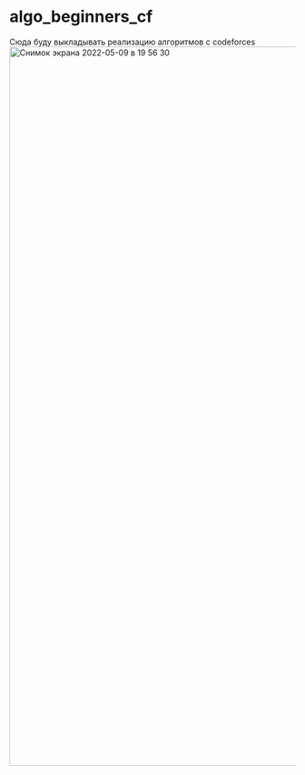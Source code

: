 # algo_beginners_cf
Сюда буду выкладывать реализацию алгоритмов с codeforces
<img width="1268" alt="Снимок экрана 2022-05-09 в 19 56 30" src="https://user-images.githubusercontent.com/80617082/167675157-92d0b204-d762-403b-aa0e-5b8b8210d94b.png">

